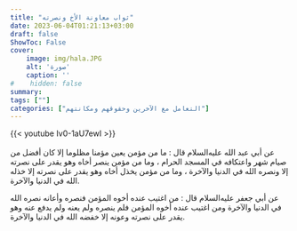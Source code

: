 ```yaml
---
title: "ثواب معاونة الأخ ونصرته"
date: 2023-06-04T01:21:13+03:00
draft: false
ShowToc: False
cover:
    image: img/hala.JPG
    alt: 'صورة'
    caption: ''
#    hidden: false
summary: 
tags: [""]
categories: ["التعامل مع الآخرين وحقوقهم ومكانتهم"]
---
```

{{< youtube Iv0-1aU7ewI >}}  
 <br>
عن أبي عبد الله عليه‌السلام
قال : ما من مؤمن يعين مؤمنا مظلوما إلا كان أفضل من صيام شهر واعتكافه
في المسجد الحرام ، وما من مؤمن ينصر أخاه وهو يقدر على نصرته إلا
ونصره الله في الدنيا والآخرة ، وما من مؤمن يخذل أخاه وهو يقدر على
نصرته إلا خذله الله في الدنيا والآخرة.

عن أبي جعفر عليه‌السلام قال : من اغتيب عنده أخوه المؤمن
فنصره وأعانه نصره الله في الدنيا والآخرة ومن اغتيب عنده أخوه المؤمن
فلم ينصره ولم يعنه ولم يدفع عنه وهو يقدر على نصرته وعونه إلا خفضه
الله في الدنيا والآخرة.



